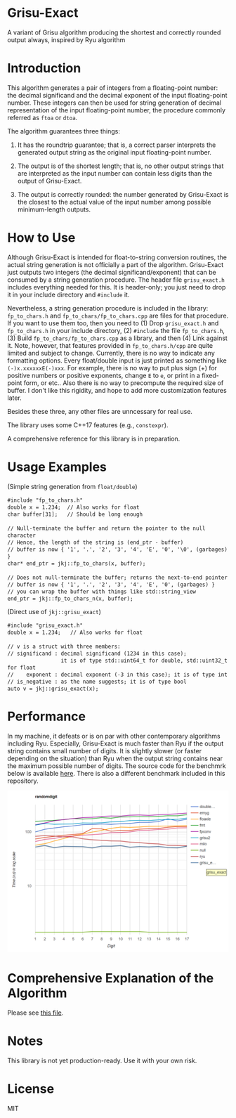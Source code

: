 # Grisu-Exact
A variant of Grisu algorithm producing the shortest and correctly rounded output always, inspired by Ryu algorithm

# Introduction
This algorithm generates a pair of integers from a floating-point number: the decimal significand and the decimal exponent of the input floating-point number. These integers can then be used for string generation of decimal representation of the input floating-point number, the procedure commonly referred as ````ftoa```` or ````dtoa````.

The algorithm guarantees three things:

1) It has the roundtrip guarantee; that is, a correct parser interprets the generated output string as the original input floating-point number.

2) The output is of the shortest length; that is, no other output strings that are interpreted as the input number can contain less digits than the output of Grisu-Exact.

3) The output is correctly rounded: the number generated by Grisu-Exact is the closest to the actual value of the input number among possible minimum-length outputs.

# How to Use
Although Grisu-Exact is intended for float-to-string conversion routines, the actual string generation is not officially a part of the algorithm. Grisu-Exact just outputs two integers (the decimal significand/exponent) that can be consumed by a string generation procedure. The header file ````grisu_exact.h```` includes everything needed for this. It is header-only; you just need to drop it in your include directory and ````#include```` it.

Nevertheless, a string generation procedure is included in the library: ````fp_to_chars.h```` and ````fp_to_chars/fp_to_chars.cpp```` are files for that procedure. If you want to use them too, then you need to (1) Drop ````grisu_exact.h```` and ````fp_to_chars.h```` in your include directory, (2) ````#include```` the file ````fp_to_chars.h````,  (3) Build ````fp_to_chars/fp_to_chars.cpp```` as a library, and then (4) Link against it. Note, however, that features provided in ````fp_to_chars.h/cpp```` are quite limited and subject to change. Currently, there is no way to indicate any formatting options. Every float/double input is just printed as something like ````(-)x.xxxxxxE(-)xxx````. For example, there is no way to put plus sign (+) for positive numbers or positive exponents, change ````E```` to ````e````, or print in a fixed-point form, or etc.. Also there is no way to precompute the required size of buffer. I don't like this rigidity, and hope to add more customization features later.

Besides these three, any other files are unncessary for real use.

The library uses some C++17 features (e.g., ````constexpr````).

A comprehensive reference for this library is in preparation.

# Usage Examples
(Simple string generation from ````float/double````)
````
#include "fp_to_chars.h"
double x = 1.234;  // Also works for float
char buffer[31];   // Should be long enough

// Null-terminate the buffer and return the pointer to the null character
// Hence, the length of the string is (end_ptr - buffer)
// buffer is now { '1', '.', '2', '3', '4', 'E', '0', '\0', (garbages) }
char* end_ptr = jkj::fp_to_chars(x, buffer);

// Does not null-terminate the buffer; returns the next-to-end pointer
// buffer is now { '1', '.', '2', '3', '4', 'E', '0', (garbages) }
// you can wrap the buffer with things like std::string_view
end_ptr = jkj::fp_to_chars_n(x, buffer);
````

(Direct use of ````jkj::grisu_exact````)
````
#include "grisu_exact.h"
double x = 1.234;   // Also works for float

// v is a struct with three members:
// significand : decimal significand (1234 in this case);
                 it is of type std::uint64_t for double, std::uint32_t for float
//    exponent : decimal exponent (-3 in this case); it is of type int
// is_negative : as the name suggests; it is of type bool
auto v = jkj::grisu_exact(x);
````

# Performance
In my machine, it defeats or is on par with other contemporary algorithms including Ryu. Especially, Grisu-Exact is much faster than Ryu if the output string contains small number of digits. It is slightly slower (or faster depending on the situation) than Ryu when the output string contains near the maximum possible number of digits. The source code for the benchmrk below is available [here](https://github.com/jk-jeon/dtoa-benchmark). There is also a different benchmark included in this repository.

![corei7_7700hq@2.80_win64_vc2019_randomdigit_time](other_files/benchmark.png)

# Comprehensive Explanation of the Algorithm
Please see [this file](https://github.com/jk-jeon/Grisu-Exact/blob/master/other_files/Grisu-Exact.pdf).

# Notes
This library is not yet production-ready. Use it with your own risk.

# License
MIT
